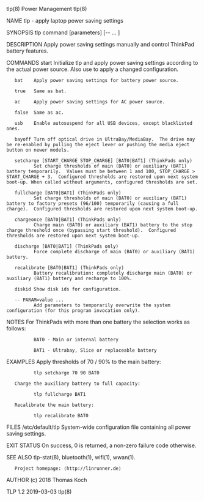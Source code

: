tlp(8)                                                                                                                                              Power Management                                                                                                                                             tlp(8)

NAME
       tlp - apply laptop power saving settings

SYNOPSIS
       tlp command [parameters] [-- <config> ... ]

DESCRIPTION
       Apply power saving settings manually and control ThinkPad battery features.

COMMANDS
       start  Initialize tlp and apply power saving settings according to the actual power source. Also use to apply a changed configuration.

       bat    Apply power saving settings for battery power source.

       true   Same as bat.

       ac     Apply power saving settings for AC power source.

       false  Same as ac.

       usb    Enable autosuspend for all USB devices, except blacklisted ones.

       bayoff Turn off optical drive in UltraBay/MediaBay.  The drive may be re-enabled by pulling the eject lever or pushing the media eject button on newer models.

       setcharge [START_CHARGE STOP_CHARGE] [BAT0|BAT1] (ThinkPads only)
              Set charge thresholds of main (BAT0) or auxiliary (BAT1) battery temporarily.  Values must be between 1 and 100, STOP_CHARGE > START_CHARGE + 3.  Configured thresholds are restored upon next system boot-up. When called without arguments, configured thresholds are set.

       fullcharge [BAT0|BAT1] (ThinkPads only)
              Set charge thresholds of main (BAT0) or auxiliary (BAT1) battery to factory presets (96/100) temporarily (causing a full charge).  Configured thresholds are restored upon next system boot-up.

       chargeonce [BAT0|BAT1] (ThinkPads only)
              Charge main (BAT0) or auxiliary (BAT1) battery to the stop charge threshold once (bypassing start threshold).  Configured thresholds are restored upon next system boot-up.

       discharge [BAT0|BAT1] (ThinkPads only)
              Force complete discharge of main (BAT0) or auxiliary (BAT1) battery.

       recalibrate [BAT0|BAT1] (ThinkPads only)
              Battery recalibration: completely discharge main (BAT0) or auxiliary (BAT1) battery and recharge to 100%.

       diskid Show disk ids for configuration.

       -- PARAM=value ...
              Add parameters to temporarily overwrite the system configuration (for this program invocation only).

NOTES
       For ThinkPads with more than one battery the selection works as follows:

              BAT0 - Main or internal battery

              BAT1 - Ultrabay, Slice or replaceable battery

EXAMPLES
       Apply thresholds of 70 / 90% to the main battery:

              tlp setcharge 70 90 BAT0

       Charge the auxiliary battery to full capacity:

              tlp fullcharge BAT1

       Recalibrate the main battery:

              tlp recalibrate BAT0

FILES
       /etc/default/tlp
              System-wide configuration file containing all power saving settings.

EXIT STATUS
       On success, 0 is returned, a non-zero failure code otherwise.

SEE ALSO
       tlp-stat(8), bluetooth(1), wifi(1), wwan(1).

       Project homepage: ⟨http://linrunner.de⟩

AUTHOR
       (c) 2018 Thomas Koch <linrunner at gmx.net>

TLP 1.2                                                                                                                                                2019-03-03                                                                                                                                                tlp(8)
